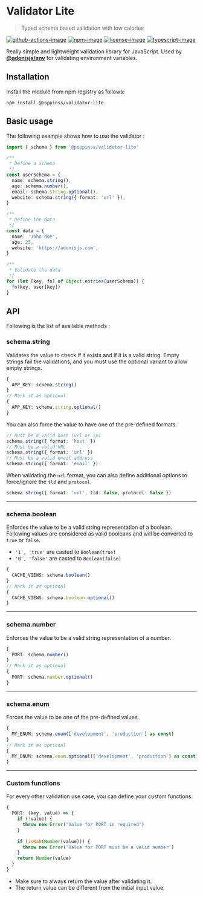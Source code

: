 
# Validator Lite
> Typed schema based validation with low calories

[![github-actions-image]][github-actions-url] [![npm-image]][npm-url] [![license-image]][license-url] [![typescript-image]][typescript-url]

Really simple and lightweight validation library for JavaScript. Used by [**@adonisjs/env**](https://github.com/adonisjs/env/) for validating environment variables.

<!-- START doctoc generated TOC please keep comment here to allow auto update -->
<!-- DON'T EDIT THIS SECTION, INSTEAD RE-RUN doctoc TO UPDATE -->

<!-- END doctoc generated TOC please keep comment here to allow auto update -->

## Installation
Install the module from npm registry as follows:
```
npm install @poppinss/validator-lite
```

## Basic usage
The following example shows how to use the validator :

```ts
import { schema } from '@poppinss/validator-lite'

/**
 * Define a schema
 */
const userSchema = {
  name: schema.string(),
  age: schema.number(),
  email: schema.string.optional(),
  website: schema.string({ format: 'url' }),
}

/**
 * Define the data
 */
const data = {
  name: 'John doe',
  age: 25,
  website: 'https://adonisjs.com',
}

/**
 * Validate the data
 */
for (let [key, fn] of Object.entries(userSchema)) {
  fn(key, user[key])
}
```

## API
Following is the list of available methods :

### schema.string
Validates the value to check if it exists and if it is a valid string. Empty strings fail the validations, and you must use the optional variant to allow empty strings.

```ts
{
  APP_KEY: schema.string()
}
// Mark it as optional
{
  APP_KEY: schema.string.optional()
}
```

You can also force the value to have one of the pre-defined formats.

```ts
// Must be a valid host (url or ip)
schema.string({ format: 'host' })
// Must be a valid URL
schema.string({ format: 'url' })
// Must be a valid email address
schema.string({ format: 'email' })
```

When validating the `url` format, you can also define additional options to force/ignore the `tld` and `protocol`.

```ts
schema.string({ format: 'url', tld: false, protocol: false })
```

---

### schema.boolean

Enforces the value to be a valid string representation of a boolean. Following values are considered as valid booleans and will be converted to `true` or `false`.

- `'1', 'true'` are casted to `Boolean(true)`
- `'0', 'false'` are casted to `Boolean(false)`

```ts
{
  CACHE_VIEWS: schema.boolean()
}
// Mark it as optional
{
  CACHE_VIEWS: schema.boolean.optional()
}
```

---

### schema.number

Enforces the value to be a valid string representation of a number.

```ts
{
  PORT: schema.number()
}
// Mark it as optional
{
  PORT: schema.number.optional()
}
```

---

### schema.enum

Forces the value to be one of the pre-defined values.

```ts
{
  MY_ENUM: schema.enum(['development', 'production'] as const)
}
// Mark it as optional
{
  MY_ENUM: schema.enum.optional(['development', 'production'] as const)
}
```

---

### Custom functions
For every other validation use case, you can define your custom functions.

```ts
{
  PORT: (key, value) => {
    if (!value) {
      throw new Error('Value for PORT is required')
    }
    
    if (isNaN(Number(value))) {
      throw new Error('Value for PORT must be a valid number')    
    }
    return Number(value)
  }
}
```

- Make sure to always return the value after validating it.
- The return value can be different from the initial input value.

[github-actions-image]: https://img.shields.io/github/workflow/status/poppinss/validator-lite/test?style=for-the-badge
[github-actions-url]: https://github.com/poppinss/validator-lite/actions "github-actions"

[npm-image]: https://img.shields.io/npm/v/validator-lite.svg?style=for-the-badge&logo=npm
[npm-url]: https://npmjs.org/package/validator-lite "npm"

[license-image]: https://img.shields.io/npm/l/validator-lite?color=blueviolet&style=for-the-badge
[license-url]: LICENSE.md "license"

[typescript-image]: https://img.shields.io/badge/Typescript-294E80.svg?style=for-the-badge&logo=typescript
[typescript-url]:  "typescript"
